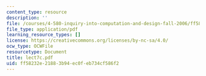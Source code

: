 ```yaml
---
content_type: resource
description: ''
file: /courses/4-580-inquiry-into-computation-and-design-fall-2006/ff58232e21883b94ec0feb734cf586f2_lect7c.pdf
file_type: application/pdf
learning_resource_types: []
license: https://creativecommons.org/licenses/by-nc-sa/4.0/
ocw_type: OCWFile
resourcetype: Document
title: lect7c.pdf
uid: ff58232e-2188-3b94-ec0f-eb734cf586f2
---
```

